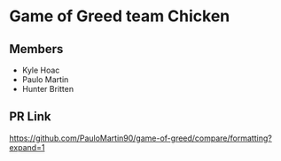 # Game of Greed team Chicken

## Members
- Kyle Hoac
- Paulo Martin
- Hunter Britten

## PR Link
https://github.com/PauloMartin90/game-of-greed/compare/formatting?expand=1